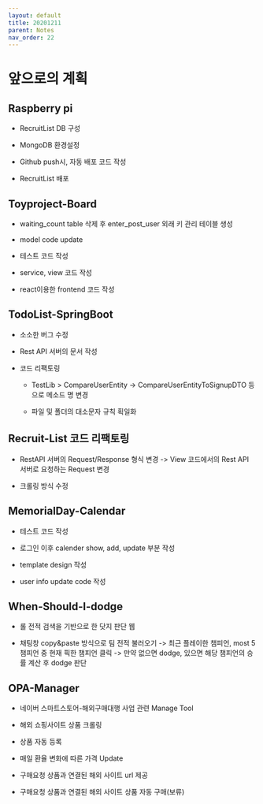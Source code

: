```yaml
---
layout: default
title: 20201211
parent: Notes
nav_order: 22
---
```


# 앞으로의 계획

## Raspberry pi

* RecruitList DB 구성

* MongoDB 환경설정

* Github push시, 자동 배포 코드 작성

* RecruitList 배포

## Toyproject-Board

* waiting_count table 삭제 후 enter_post_user 외래 키 관리 테이블 생성

* model code update

* 테스트 코드 작성

* service, view 코드 작성

* react이용한 frontend 코드 작성

## TodoList-SpringBoot

* 소소한 버그 수정

* Rest API 서버의 문서 작성

* 코드 리팩토링
    
    * TestLib > CompareUserEntity -> CompareUserEntityToSignupDTO 등으로 메소드 명 변경

    * 파일 및 폴더의 대소문자 규칙 획일화

## Recruit-List 코드 리팩토링

* RestAPI 서버의 Request/Response 형식 변경 -> View 코드에서의 Rest API 서버로 요청하는 Request 변경

* 크롤링 방식 수정

## MemorialDay-Calendar

* 테스트 코드 작성

* 로그인 이후 calender show, add, update 부분 작성

* template design 작성

* user info update code 작성

## When-Should-I-dodge

* 롤 전적 검색을 기반으로 한 닷지 판단 웹

* 채팅창 copy&paste 방식으로 팀 전적 불러오기 -> 최근 플레이한 챔피언, most 5 챔피언 중 현재 픽한 챔피언 클릭 -> 만약 없으면 dodge, 있으면 해당 챔피언의 승률 계산 후 dodge 판단

## OPA-Manager

* 네이버 스마트스토어-해외구매대행 사업 관련 Manage Tool

* 해외 쇼핑사이트 상품 크롤링

* 상품 자동 등록

* 매일 환율 변화에 따른 가격 Update

* 구매요청 상품과 연결된 해외 사이트 url 제공

* 구매요청 상품과 연결된 해외 사이트 상품 자동 구매(보류)